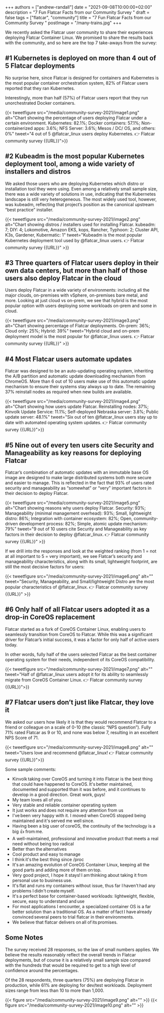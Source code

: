+++
authors = ["andrew-randall"]
date = "2021-09-08T10:00:00+02:00"
description = "7 Fun Flatcar Facts from our Community Survey "
draft = false
tags = ["flatcar", "community"]
title = "7 Fun Flatcar Facts from our Community Survey "
postImage = "/many-trains.jpg"
+++

We recently asked the Flatcar user community to share their experiences deploying Flatcar Container Linux. We promised to share the results back with the community, and so here are the top 7 take-aways from the survey:

## #1 Kubernetes is deployed on more than 4 out of 5 Flatcar deployments

No surprise here, since Flatcar is designed for containers and Kubernetes is the most popular container orchestration system, 82% of Flatcar users reported that they ran Kubernetes.

Interestingly, more than half (57%) of Flatcar users report that they run unorchestrated Docker containers.

{{< tweetfigure src="/media/community-survey-2021/image1.png" alt="Chart showing the percentage of users deploying Flatcar under a certain environment. Kubernetes: 82.1%; Docker containers: 57.1%; Non-containerized apps: 3.6%; NFS Server: 3.6%; Mesos / DC/ OS, and others: 0%" tweet="4 out of 5 @flatcar_linux users deploy Kubernetes. 👉 Flatcar community survey {{URL}}">}}

## #2 Kubeadm is the most popular Kubernetes deployment tool, among a wide variety of installers and distros

We asked those users who are deploying Kubernetes which distro or installation tool they were using. Even among a relatively small sample size, there was a wide variety of solutions in use, indicating that the Kubernetes landscape is still very heterogeneous. The most widely used tool, however, was kubeadm, reflecting that project’s position as the canonical upstream “best practice” installer.

{{< tweetfigure src="/media/community-survey-2021/image2.png" alt="Chart showing distros / installers used for installing Flatcar. kubeadm: 7; DIY: 4; Lokomotive, Amazon EKS, kops, Rancher, Typhoon: 2; Cluster API, K3s, Gardener, Kubermatic: 1" tweet="Kubeadm is the most popular Kubernetes deployment tool used by @flatcar_linux users. 👉 Flatcar community survey {{URL}}" >}}

## #3 Three quarters of Flatcar users deploy in their own data centers, but more than half of those users also deploy Flatcar in the cloud

Users deploy Flatcar in a wide variety of environments: including all the major clouds, on-premises with vSphere, on-premises bare metal, and more. Looking at just cloud vs on-prem, we see that hybrid is the most popular option with users deploying some workloads on-prem and some in cloud.

{{< tweetfigure src="/media/community-survey-2021/image3.png" alt="Chart showing percentage of Flatcar deployments. On-prem: 36%; Cloud only: 25%; Hybrid: 39%" tweet="Hybrid cloud and on-prem deployment model is the most popular for @flatcar_linux users. 👉 Flatcar community survey {{URL}}" >}}

## #4 Most Flatcar users automate updates

Flatcar was designed to be an auto-updating operating system, inheriting the A/B partition and automatic update downloading mechanism from ChromeOS. More than 6 out of 10 users make use of this automatic update mechanism to ensure their systems stay always up to date. The remaining 37% reinstall nodes as required when new builds are available.

{{< tweetfigure src="/media/community-survey-2021/image4.png" alt="Chart showing how users update Flatcar. Reinstalling nodes: 37%; Kinvolk Update Service: 11.1%; Self-deployed Nebraska server: 3.8%; Public update server: 48.1%" tweet="Six out of ten @flatcar_linux users stay up to date with automated operating system updates. 👉 Flatcar community survey {{URL}}">}}

## #5 Nine out of every ten users cite Security and Manageability as key reasons for deploying Flatcar

Flatcar’s combination of automatic updates with an immutable base OS image are designed to make large distributed systems both more secure and easier to manage. This is reflected in the fact that 93% of users rated security and manageability as “somewhat” or “very” important factors in their decision to deploy Flatcar.

{{< tweetfigure src="/media/community-survey-2021/image5.png" alt="Chart showing reasons why users deploy Flatcar. Security: 93%; Manageability (minimal management overhead): 93%; Small, lightweight distro: 86%; Integration with container ecosystem: 82%; Open, community-driven development process: 82%; Simple, atomic update mechanism: 79%" tweet="9 out of 10 users cite Security and Manageability as key factors in their decision to deploy @flatcar_linux. 👉 Flatcar community survey {{URL}}" >}}

If we drill into the responses and look at the weighted ranking (from 1 = not at all important to 5 = very important), we see Flatcar’s security and manageability characteristics, along with its small, lightweight footprint, are still the most decisive factors for users:

{{< tweetfigure src="/media/community-survey-2021/image6.png" alt="" tweet="Security, Manageability, and Small/lightweight Distro are the most popular characteristics of @flatcar_linux. 👉 Flatcar community survey {{URL}}" >}}

## #6 Only half of all Flatcar users adopted it as a drop-in CoreOS replacement

Flatcar started as a fork of CoreOS Container Linux, enabling users to seamlessly transition from CoreOS to Flatcar. While this was a significant driver for Flatcar’s initial success, it was a factor for only half of active users today.

In other words, fully half of the users selected Flatcar as the best container operating system for their needs, independent of its CoreOS compatibility.

{{< tweetfigure src="/media/community-survey-2021/image7.png" alt="" tweet="Half of @flatcar_linux users adopt it for its ability to seamlessly migrate from CoreOS Container Linux. 👉 Flatcar community survey {{URL}}">}}

## #7 Flatcar users don’t just like Flatcar, they love it

We asked our users how likely it is that they would recommend Flatcar to a friend or colleague on a scale of 0-10 (the classic “NPS question”). Fully 71% rated Flatcar as 9 or 10, and none was below 7, resulting in an excellent NPS Score of 71.

{{< tweetfigure src="/media/community-survey-2021/image8.png" alt="" tweet="Users love and recommend @flatcar_linux! 👉 Flatcar community survey {{URL}}">}}

Some sample comments:

* Kinvolk taking over CoreOS and turning it into Flatcar is the best thing that could have happened to CoreOS. It's better maintained, documented and supported than it was before, and it continues to develop in a good direction. Great work, guys!​
* My team loves all of you.
* Very stable and reliable container operating system
* It just works and does not require any attention from us
* I've been very happy with it. I moved when CoreOS stopped being maintained and it's served me well since.​
* Having been a big user of coreOS, the continuity of the technology is a big :thumbsup: from me.​
* A well-maintained, professional and innovative product that meets a real need without being too radical​
* Better than the alternatives​
* Cool product and easy to manage​
* I think it's the best thing since /proc​
* It's an amazing evolution of CoreOS Container Linux, keeping all the good parts and adding more of them on top.​
* Very good project, I hope it stays! I am thinking about taking it from personal use to business use.​
* It's flat and runs my containers without issue, thus far I haven't had any problems I didn't create myself.​
* It's a perfect base for container-based workloads: lightweight, flexible, secure, easy to understand and use​
* For most applications I encounter, a specialized container OS is a far better solution than a traditional OS. As a matter of fact I have already convinced several peers to trial flatcar in their environments.​
* We believe that flatcar delivers on all of its promises.​

## Some Notes

The survey received 28 responses, so the law of small numbers applies. We believe the results reasonably reflect the overall trends in Flatcar deployments, but of course it is a relatively small sample size compared with the hundreds that would be required to get to a high level of confidence around the percentages.

Of the 28 respondents, three quarters (75%) are deploying Flatcar in production, while 61% are deploying for dev/test workloads. Deployment sizes range from less than 10 to more than 1,000.

{{< figure src="/media/community-survey-2021/image9.png" alt="" >}}
{{< figure src="/media/community-survey-2021/image10.png" alt="" >}}
